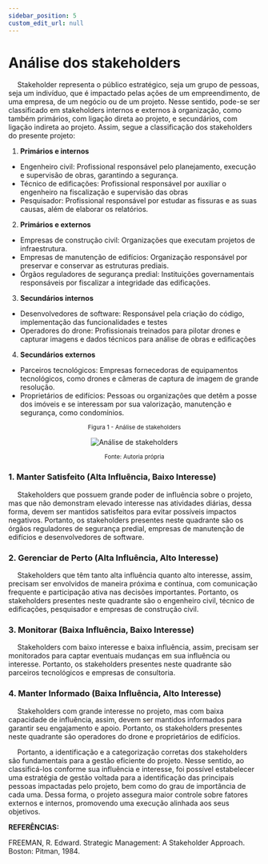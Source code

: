 ```yaml
---
sidebar_position: 5
custom_edit_url: null
---
```


# Análise dos stakeholders

&emsp; Stakeholder representa o público estratégico, seja um grupo de pessoas, seja um indivíduo, que é impactado pelas ações de um empreendimento, de uma empresa, de um negócio ou de um projeto. Nesse sentido, pode-se ser classificado em stakeholders internos e externos à organização, como também primários, com ligação direta ao projeto, e secundários,  com ligação indireta ao projeto. Assim, segue a classificação dos stakeholders do presente projeto:

1. **Primários e internos**  
* Engenheiro civil: Profissional responsável pelo planejamento, execução e supervisão de obras, garantindo a segurança.  
* Técnico de edificações: Profissional responsável por auxiliar o engenheiro na fiscalização e supervisão das obras  
* Pesquisador: Profissional responsável por estudar as fissuras e as suas causas, além de elaborar os relatórios.


2. **Primários e externos**  
* Empresas de construção civil: Organizações que executam projetos de infraestrutura.  
* Empresas de manutenção de edifícios: Organização responsável por preservar e conservar as estruturas prediais.  
* Órgãos reguladores de segurança predial: Instituições governamentais responsáveis por fiscalizar a integridade das edificações.

3. **Secundários internos**  
* Desenvolvedores de software: Responsável pela criação do código, implementação das funcionalidades e testes  
* Operadores do drone: Profissionais treinados para pilotar drones e capturar imagens e dados técnicos para análise de obras e edificações


4. **Secundários externos**  
* Parceiros tecnológicos: Empresas fornecedoras de equipamentos tecnológicos, como drones e câmeras de captura de imagem de grande resolução.   
* Proprietários de edifícios: Pessoas ou organizações que detêm a posse dos imóveis e se interessam por sua valorização, manutenção e segurança, como condomínios. 

<div align="center" width="100%">
<sub>Figura 1 - Análise de stakeholders</sub>

![Análise de stakeholders](docs/img/UX/matrix.png)

<sup>Fonte: Autoria própria</sup>
</div>

### **1\. Manter Satisfeito (Alta Influência, Baixo Interesse)**

&emsp; Stakeholders que possuem grande poder de influência sobre o projeto, mas que não demonstram elevado interesse nas atividades diárias, dessa forma, devem ser mantidos satisfeitos para evitar possíveis impactos negativos. Portanto, os stakeholders presentes neste quadrante são os órgãos reguladores de segurança predial, empresas de manutenção de edifícios e desenvolvedores de software.

### **2\. Gerenciar de Perto (Alta Influência, Alto Interesse)**

&emsp; Stakeholders que têm tanto alta influência quanto alto interesse, assim, precisam ser envolvidos de maneira próxima e contínua, com comunicação frequente e participação ativa nas decisões importantes. Portanto, os stakeholders presentes neste quadrante são o engenheiro civil, técnico de edificações, pesquisador e empresas de construção civil.

### **3\. Monitorar (Baixa Influência, Baixo Interesse)**

&emsp; Stakeholders com baixo interesse e baixa influência, assim, precisam ser monitorados para captar eventuais mudanças em sua influência ou interesse. Portanto, os stakeholders presentes neste quadrante são parceiros tecnológicos e empresas de consultoria.

### **4\. Manter Informado (Baixa Influência, Alto Interesse)**

&emsp; Stakeholders com grande interesse no projeto, mas com baixa capacidade de influência, assim, devem ser mantidos informados para garantir seu engajamento e apoio. Portanto, os stakeholders presentes neste quadrante são operadores do drone e proprietários de edifícios.

&emsp; Portanto, a identificação e a categorização corretas dos stakeholders são fundamentais para a gestão eficiente do projeto. Nesse sentido, ao classificá-los conforme sua influência e interesse, foi possível estabelecer uma estratégia de gestão voltada para a identificação das principais pessoas impactadas pelo projeto, bem como do grau de importância de cada uma. Dessa forma, o projeto assegura maior controle sobre fatores externos e internos, promovendo uma execução alinhada aos seus objetivos.

**REFERÊNCIAS:** 

FREEMAN, R. Edward. Strategic Management: A Stakeholder Approach. Boston: Pitman, 1984\.
